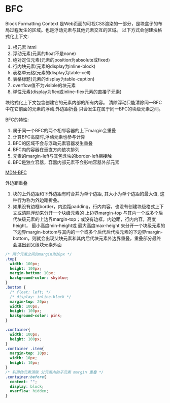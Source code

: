 # BFC
    
  Block Formatting Context 是Web页面的可视CSS渲染的一部分，是块盒子的布局过程发生的区域。也是浮动元素与其他元素交互的区域。
  以下方式会创建块格式化上下文:

1. 根元素 html
2. 浮动元素(元素的float不是none)
3. 绝对定位元素(元素的position为absolute或fixed)
4. 行内块元素(元素的display为inline-block)
5. 表格单元格(元素的display为table-cell)
6. 表格标题(元素的display为table-caption)
7. overflow值不为visible的块元素
8. 弹性元素(display为flex或inline-flex元素的直接子元素)
    
  块格式化上下文包含创建它的元素内部的所有内容。  清除浮动只能清除同一BFC中在它前面的元素的浮动.外边距折叠
  只会发生在属于同一BFC的块级元素之间。
    
  BFC的特性:
1. 属于同一个BFC的两个相邻容器的上下margin会重叠
2. 计算BFC高度时,浮动元素也参与计算
3. BFC的区域不会与浮动元素容器发生重叠
4. BFC内的容器在垂直方向依次排列
5. 元素的margin-left与其包含块的border-left相接触
6. BFC是独立容器，容器内部元素不会影响容器外部元素

[MDN-BFC](https://developer.mozilla.org/zh-CN/docs/Web/Guide/CSS/Block_formatting_context)

  外边距重叠

1. 块的上外边距和下外边距有时合并为单个边距, 其大小为单个边距的最大值, 这种行为称为外边距折叠。
2.  如果没有边框border，内边距padding，行内内容，也没有创建块级格式上下文或清除浮动来分开一个块级元素的
上边界margin-top 与其内一个或多个后代块级元素的上边界margin-top；或没有边框，内边距，行内内容，高度height，
最小高度min-height或 最大高度max-height 来分开一个块级元素的下边界margin-bottom与其内的一个或多个后代后代块元素的下边界margin-bottom，则就会出现父块元素和其内后代块元素外边界重叠，重叠部分最终会溢出到父级块元素外面

```css
/* 两个元素之间的margin为20px */
.top{
  width: 100px;
  height: 100px;
  margin-bottom: 10px;
  background-color: skyblue;
}
.bottom {
  /* float: left; */
  /* display: inline-block */
  margin-top: 20px;
  width: 100px;
  height: 100px;
  background-color: pink;
}
```

```css
.container{
  width: 100px;
  height: 100px;
}
.container .item{
  margin-top: 10px;
  width: 10px;
  height: 10px;
}
/* 利用伪元素清除 父元素内的子元素 margin 重叠 */
.container:before{
  content: "";
  display: block;
  overflow: hidden;
}
```

